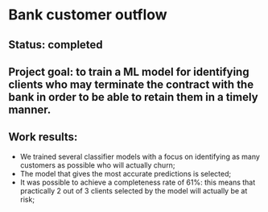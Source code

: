 # Bank customer outflow
## Status: completed

## Project goal: to train a ML model for identifying clients who may terminate the contract with the bank in order to be able to retain them in a timely manner.

## Work results:

- We trained several classifier models with a focus on identifying as many customers as possible who will actually churn;
- The model that gives the most accurate predictions is selected;
- It was possible to achieve a completeness rate of 61%: this means that practically 2 out of 3 clients selected by the model will actually be at risk;

